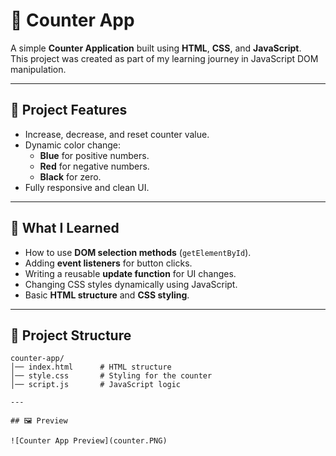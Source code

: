 # 🧮 Counter App

A simple **Counter Application** built using **HTML**, **CSS**, and **JavaScript**.  
This project was created as part of my learning journey in JavaScript DOM manipulation.

---

## 📌 Project Features
- Increase, decrease, and reset counter value.
- Dynamic color change:
  - **Blue** for positive numbers.
  - **Red** for negative numbers.
  - **Black** for zero.
- Fully responsive and clean UI.

---

## 🎯 What I Learned
- How to use **DOM selection methods** (`getElementById`).
- Adding **event listeners** for button clicks.
- Writing a reusable **update function** for UI changes.
- Changing CSS styles dynamically using JavaScript.
- Basic **HTML structure** and **CSS styling**.

---

## 📂 Project Structure
```plaintext
counter-app/
│── index.html      # HTML structure
│── style.css       # Styling for the counter
│── script.js       # JavaScript logic

---

## 🖼 Preview

![Counter App Preview](counter.PNG)
